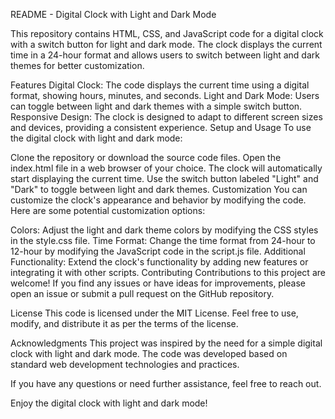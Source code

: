 README - Digital Clock with Light and Dark Mode

This repository contains HTML, CSS, and JavaScript code for a digital clock with a switch button for light and dark mode. The clock displays the current time in a 24-hour format and allows users to switch between light and dark themes for better customization.

Features
Digital Clock: The code displays the current time using a digital format, showing hours, minutes, and seconds.
Light and Dark Mode: Users can toggle between light and dark themes with a simple switch button.
Responsive Design: The clock is designed to adapt to different screen sizes and devices, providing a consistent experience.
Setup and Usage
To use the digital clock with light and dark mode:

Clone the repository or download the source code files.
Open the index.html file in a web browser of your choice.
The clock will automatically start displaying the current time.
Use the switch button labeled "Light" and "Dark" to toggle between light and dark themes.
Customization
You can customize the clock's appearance and behavior by modifying the code. Here are some potential customization options:

Colors: Adjust the light and dark theme colors by modifying the CSS styles in the style.css file.
Time Format: Change the time format from 24-hour to 12-hour by modifying the JavaScript code in the script.js file.
Additional Functionality: Extend the clock's functionality by adding new features or integrating it with other scripts.
Contributing
Contributions to this project are welcome! If you find any issues or have ideas for improvements, please open an issue or submit a pull request on the GitHub repository.

License
This code is licensed under the MIT License. Feel free to use, modify, and distribute it as per the terms of the license.

Acknowledgments
This project was inspired by the need for a simple digital clock with light and dark mode. The code was developed based on standard web development technologies and practices.

If you have any questions or need further assistance, feel free to reach out.

Enjoy the digital clock with light and dark mode!